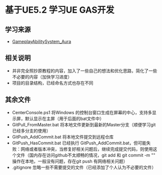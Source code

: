 # 基于UE5.2 学习UE GAS开发

## 学习来源
 - [GameplayAbilitySystem_Aura](https://github.com/DruidMech/GameplayAbilitySystem_Aura)

## 相关说明
 - 并非完全照抄原教程的内容，加入了一些自己的想法和优化思路，简化了一些不必要的内容（加快学习进度）
 - 项目的目录结构，已经命名方式也存在不同
 
## 其余文件
 - CenterConsole.ps1 将Windows 的控制台窗口生成在屏幕的中心，支持多显示屏，默认显示在主屏（用于后面的bat文件中）
 - GitPull_FromMaster.bat 将本地文件更新到最新的Master分支（顺便学习git已经多分支的使用）
 - GitPush_AddCommit.bat 将本地文件提交到远程仓库
 - GitPush_HasCommit.bat 已经执行 GitPush_AddCommit.bat，但可能失败：网络或者版本冲突，当修复好相关问题后，继续完成提交代码，则使用这个文件（国内存在访问github不太顺畅的情况，git add 和 git commit -m "" 操作在本地，一般没有问题，存在git push 有网络相关问题）
 - .gitignore 忽略一些不需要提交的文件（已经添加了个人认为不必要的文件）